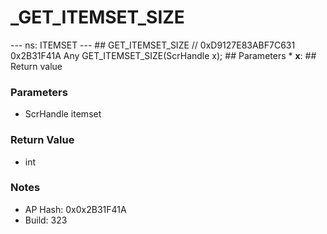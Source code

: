 # _GET_ITEMSET_SIZE

--- ns: ITEMSET --- ## GET_ITEMSET_SIZE  // 0xD9127E83ABF7C631 0x2B31F41A Any GET_ITEMSET_SIZE(ScrHandle x);   ## Parameters * **x**:  ## Return value

### Parameters
* ScrHandle itemset

### Return Value
* int

### Notes
* AP Hash: 0x0x2B31F41A
* Build: 323

